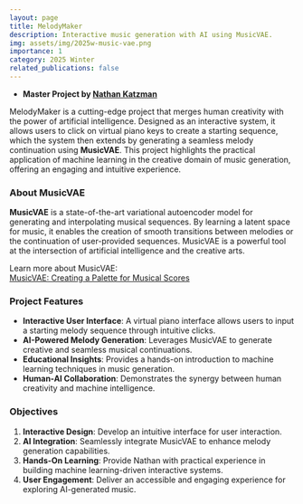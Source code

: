 ```yaml
---
layout: page
title: MelodyMaker
description: Interactive music generation with AI using MusicVAE.
img: assets/img/2025w-music-vae.png
importance: 1
category: 2025 Winter
related_publications: false
---
```

- **Master Project by [Nathan Katzman](../../students/)**
  
MelodyMaker is a cutting-edge project that merges human creativity with the power of artificial intelligence. Designed as an interactive system, it allows users to click on virtual piano keys to create a starting sequence, which the system then extends by generating a seamless melody continuation using **MusicVAE**. This project highlights the practical application of machine learning in the creative domain of music generation, offering an engaging and intuitive experience.

### About MusicVAE

**MusicVAE** is a state-of-the-art variational autoencoder model for generating and interpolating musical sequences. By learning a latent space for music, it enables the creation of smooth transitions between melodies or the continuation of user-provided sequences. MusicVAE is a powerful tool at the intersection of artificial intelligence and the creative arts.

Learn more about MusicVAE:  
[MusicVAE: Creating a Palette for Musical Scores](https://magenta.tensorflow.org/music-vae)

### Project Features

- **Interactive User Interface**: A virtual piano interface allows users to input a starting melody sequence through intuitive clicks.
- **AI-Powered Melody Generation**: Leverages MusicVAE to generate creative and seamless musical continuations.
- **Educational Insights**: Provides a hands-on introduction to machine learning techniques in music generation.
- **Human-AI Collaboration**: Demonstrates the synergy between human creativity and machine intelligence.

### Objectives

1. **Interactive Design**: Develop an intuitive interface for user interaction.
2. **AI Integration**: Seamlessly integrate MusicVAE to enhance melody generation capabilities.
3. **Hands-On Learning**: Provide Nathan with practical experience in building machine learning-driven interactive systems.
4. **User Engagement**: Deliver an accessible and engaging experience for exploring AI-generated music.
